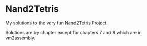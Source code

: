 # Nand2Tetris

My solutions to the very fun [Nand2Tetris](http://www.nand2tetris.org/) Project.

Solutions are by chapter except for chapters 7 and 8 which are in vm2assembly.
